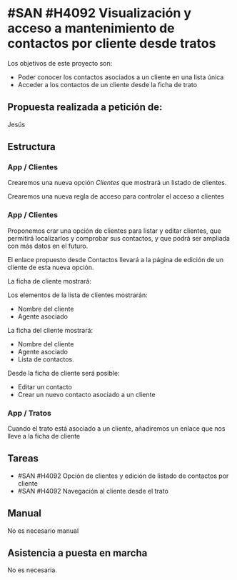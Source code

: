# #SAN #H4092 Visualización y acceso a mantenimiento de contactos por cliente desde tratos

Los objetivos de este proyecto son:
+ Poder conocer los contactos asociados a un cliente en una lista única
+ Acceder a los contactos de un cliente desde la ficha de trato

## Propuesta realizada a petición de:
Jesús

## Estructura

### App / Clientes
Crearemos una nueva opción *Clientes* que mostrará un listado de clientes.

Crearemos una nueva regla de acceso para controlar el acceso a clientes

### App / Clientes
Proponemos crar una opción de clientes para listar y editar clientes, que permitirá localizarlos y comprobar sus contactos, y que podrá ser ampliada con más datos en el futuro.

El enlace propuesto desde Contactos llevará a la página de edición de un cliente de esta nueva opción.

La ficha de cliente mostrará:

Los elementos de la lista de clientes mostrarán:
+ Nombre del cliente
+ Agente asociado

La ficha del cliente mostrará:
+ Nombre del cliente
+ Agente asociado
+ Lista de contactos.

Desde la ficha de cliente será posible:
+ Editar un contacto
+ Crear un nuevo contacto asociado a un cliente


### App / Tratos
Cuando el trato está asociado a un cliente, añadiremos un enlace que nos lleve a la ficha de cliente


## Tareas
+ #SAN #H4092 Opción de clientes y edición de listado de contactos por cliente
+ #SAN #H4092 Navegación al cliente desde el trato

## Manual
No es necesario manual

## Asistencia a puesta en marcha
No es necesaria.